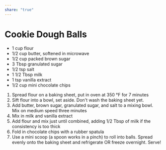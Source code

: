 ```yaml
---
share: "true"
---
```


# Cookie Dough Balls
- 1 cup flour
- 1/2 cup butter, softened in microwave
- 1/2 cup packed brown sugar
- 3 Tbsp granulated sugar
- 1/2 tsp salt
- 1 1/2 Tbsp milk
- 1 tsp vanilla extract
- 1/2 cup mini chocolate chips

1. Spread flour on a baking sheet, put in oven at 350 °F for 7 minutes
2. Sift flour into a bowl, set aside. Don't wash the baking sheet yet.
3. Add butter, brown sugar, granulated sugar, and salt to a mixing bowl. Mix on medium speed three minutes
4. Mix in milk and vanilla extract
5. Add flour and mix just until combined, adding 1/2 Tbsp of milk if the consistency is too thick
6. Fold in chocolate chips with a rubber spatula
7. Use a mini scoop (a spoon works in a pinch) to roll into balls. Spread evenly onto the baking sheet and refrigerate OR freeze overnight. Serve! 
